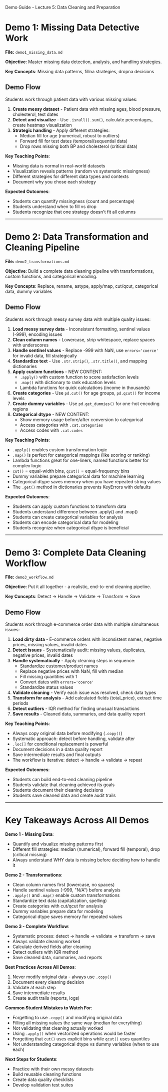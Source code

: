 Demo Guide - Lecture 5: Data Cleaning and Preparation

# Demo 1: Missing Data Detective Work

**File:** `demo1_missing_data.md`

**Objective**: Master missing data detection, analysis, and handling strategies.

**Key Concepts**: Missing data patterns, fillna strategies, dropna decisions

## Demo Flow

Students work through patient data with various missing values:

1. **Create messy dataset** - Patient data with missing ages, blood pressure, cholesterol, test dates
2. **Detect and visualize** - Use `.isnull().sum()`, calculate percentages, create heatmap visualization
3. **Strategic handling** - Apply different strategies:
   - Median fill for age (numerical, robust to outliers)
   - Forward fill for test dates (temporal/sequential data)
   - Drop rows missing both BP and cholesterol (critical data)

**Key Teaching Points**:
- Missing data is normal in real-world datasets
- Visualization reveals patterns (random vs systematic missingness)
- Different strategies for different data types and contexts
- Document why you chose each strategy

**Expected Outcomes**:
- Students can quantify missingness (count and percentage)
- Students understand when to fill vs drop
- Students recognize that one strategy doesn't fit all columns

---

# Demo 2: Data Transformation and Cleaning Pipeline

**File:** `demo2_transformations.md`

**Objective**: Build a complete data cleaning pipeline with transformations, custom functions, and categorical encoding.

**Key Concepts**: Replace, rename, astype, apply/map, cut/qcut, categorical data, dummy variables

## Demo Flow

Students work through messy survey data with multiple quality issues:

1. **Load messy survey data** - Inconsistent formatting, sentinel values (-999), encoding issues
2. **Clean column names** - Lowercase, strip whitespace, replace spaces with underscores
3. **Handle sentinel values** - Replace -999 with NaN, use `errors='coerce'` for invalid data, fill strategically
4. **Standardize text** - Use `.str.strip()`, `.str.title()`, and mapping dictionaries
5. **Apply custom functions** - NEW CONTENT:
   - `.apply()` with custom function to score satisfaction levels
   - `.map()` with dictionary to rank education levels
   - Lambda functions for quick calculations (income in thousands)
6. **Create categories** - Use `pd.cut()` for age groups, `pd.qcut()` for income levels
7. **Create dummy variables** - Use `pd.get_dummies()` for one-hot encoding regions
8. **Categorical dtype** - NEW CONTENT:
   - Show memory usage before/after conversion to categorical
   - Access categories with `.cat.categories`
   - Access codes with `.cat.codes`

**Key Teaching Points**:
- `.apply()` enables custom transformation logic
- `.map()` is perfect for categorical mappings (like scoring or ranking)
- Lambda functions great for one-liners, named functions better for complex logic
- `cut()` = equal-width bins, `qcut()` = equal-frequency bins
- Dummy variables prepare categorical data for machine learning
- Categorical dtype saves memory when you have repeated string values
- The `.get()` method in dictionaries prevents KeyErrors with defaults

**Expected Outcomes**:
- Students can apply custom functions to transform data
- Students understand difference between .apply() and .map()
- Students can create categorical variables for analysis
- Students can encode categorical data for modeling
- Students recognize when categorical dtype is beneficial

---

# Demo 3: Complete Data Cleaning Workflow

**File:** `demo3_workflow.md`

**Objective**: Put it all together - a realistic, end-to-end cleaning pipeline.

**Key Concepts**: Detect → Handle → Validate → Transform → Save

## Demo Flow

Students work through e-commerce order data with multiple simultaneous issues:

1. **Load dirty data** - E-commerce orders with inconsistent names, negative prices, missing values, invalid dates
2. **Detect issues** - Systematically audit: missing values, duplicates, negative prices, invalid dates
3. **Handle systematically** - Apply cleaning steps in sequence:
   - Standardize customer/product names
   - Replace negative prices with NaN, fill with median
   - Fill missing quantities with 1
   - Convert dates with `errors='coerce'`
   - Standardize status values
4. **Validate cleaning** - Verify each issue was resolved, check data types
5. **Transform for analysis** - Add calculated fields (total_price), extract time periods
6. **Detect outliers** - IQR method for finding unusual transactions
7. **Save results** - Cleaned data, summaries, and data quality report

**Key Teaching Points**:
- Always copy original data before modifying (`.copy()`)
- Systematic approach: detect before handling, validate after
- `.loc[]` for conditional replacement is powerful
- Document decisions in a data quality report
- Save intermediate results and final outputs
- The workflow is iterative: detect → handle → validate → repeat

**Expected Outcomes**:
- Students can build end-to-end cleaning pipeline
- Students validate that cleaning achieved its goals
- Students document their cleaning decisions
- Students save cleaned data and create audit trails

---

# Key Takeaways Across All Demos

**Demo 1 - Missing Data**:
- Quantify and visualize missing patterns first
- Different fill strategies: median (numerical), forward fill (temporal), drop (critical missing)
- Always understand WHY data is missing before deciding how to handle it

**Demo 2 - Transformations**:
- Clean column names first (lowercase, no spaces)
- Handle sentinel values (-999, "N/A") before analysis
- `.apply()` and `.map()` enable custom transformations
- Standardize text data (capitalization, spelling)
- Create categories with cut/qcut for analysis
- Dummy variables prepare data for modeling
- Categorical dtype saves memory for repeated values

**Demo 3 - Complete Workflow**:
- Systematic process: detect → handle → validate → transform → save
- Always validate cleaning worked
- Calculate derived fields after cleaning
- Detect outliers with IQR method
- Save cleaned data, summaries, and reports

**Best Practices Across All Demos**:
1. Never modify original data - always use `.copy()`
2. Document every cleaning decision
3. Validate at each step
4. Save intermediate results
5. Create audit trails (reports, logs)

**Common Student Mistakes to Watch For**:
- Forgetting to use `.copy()` and modifying original data
- Filling all missing values the same way (median for everything)
- Not validating that cleaning actually worked
- Using `.apply()` when vectorized operations would be faster
- Forgetting that `cut()` uses explicit bins while `qcut()` uses quantiles
- Not understanding categorical dtype vs dummy variables (when to use each)

**Next Steps for Students**:
- Practice with their own messy datasets
- Build reusable cleaning functions
- Create data quality checklists
- Develop validation test suites

